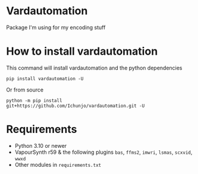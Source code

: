 # Vardautomation
Package I'm using for my encoding stuff

# How to install vardautomation
This command will install vardautomation and the python dependencies

```
pip install vardautomation -U
```

Or from source
```
python -m pip install git+https://github.com/Ichunjo/vardautomation.git -U
```

# Requirements
* Python 3.10 or newer
* VapourSynth r59 & the following plugins `bas`, `ffms2`, `imwri`, `lsmas`, `scxvid`, `wwxd`
* Other modules in `requirements.txt`
